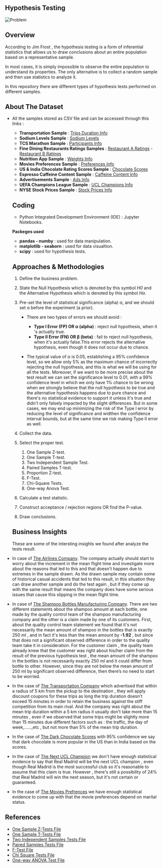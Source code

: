 ## Hypothesis Testing

![Problem](https://github.com/hayasalman/Hypothesis-Tests/assets/71796909/c7ff2780-e8e4-4667-be1a-727905833dcb)

## Overview 

According to Jim Frost , the hypothesis testing is a form of inferential statistics that allows us to draw conclusions about an entire population based on a representative sample.

In most cases, it is simply impossible to observe the entire population to understand its properties. The only alternative is to collect a random sample and then use statistics to analyze it.

In this repository there are different types of hypothesis tests performed on different samples.

## About The Dataset

- All the samples stored as CSV file and can be accessed through this links :

  - **Transportation Sample** : [Trips Duration Info](https://github.com/hayasalman/Hypothesis-Tests/blob/main/Samples/transportion_data.csv)
  - **Sodium Levels Sample** : [Sodium Levels](https://github.com/hayasalman/Hypothesis-Tests/blob/main/Samples/sodium_data.csv)
  - **TCS Marathon Sample** : [Participants Info](https://github.com/hayasalman/Hypothesis-Tests/blob/main/Samples/runners_data.csv)
  - **Fine Dining Restaurants Ratings Samples** : [Restaurant A Ratings](https://github.com/hayasalman/Hypothesis-Tests/blob/main/Samples/restaurant_A_ratings.csv) - [Restaurant B Ratings](https://github.com/hayasalman/Hypothesis-Tests/blob/main/Samples/restaurant_B_ratings.csv)
  - **Nutrition App Sample** : [Weights Info](https://github.com/hayasalman/Hypothesis-Tests/blob/main/Samples/nutrition_data.csv)
  - **Movies Preferences Sample** : [Preferences Info](https://github.com/hayasalman/Hypothesis-Tests/blob/main/Samples/movies_pref.csv)
  - **US & India Chocolate Rating Scores Sample** : [Chocolate Scores](https://github.com/hayasalman/Hypothesis-Tests/blob/main/Samples/chocolate_scores.csv)
  - **Espresso Caffeine Content Sample** : [Caffeine Content Info](https://github.com/hayasalman/Hypothesis-Tests/blob/main/Samples/caffeine_content_mg.csv)
  - **Advertisements Sample** : [Ads Info](https://github.com/hayasalman/Hypothesis-Tests/blob/main/Samples/ads_samp.csv)
  - **UEFA Champions League Sample** : [UCL Champions Info](https://github.com/hayasalman/Hypothesis-Tests/blob/main/Samples/UEFA_Champions_League_Sample.csv)
  - **NYSE Stock Prices Sample** : [Stock Prices Info](https://github.com/hayasalman/Hypothesis-Tests/blob/main/Samples/NYSE_stock_prices.csv)
 
  ## Coding

  -  Python Integrated Development Environment (IDE) : Jupyter Notebooks.

   **Packeges used** 
  * **pandas - numby** : used for data manipulation.
  * **matplotlib - seaborn** : used for data visualtion.
  * **scipy** : used for hypothesis tests.
 
  ## Approaches & Methodologies

  1. Define the business problem.
     
  2. State the Null Hypothesis which is denoted by this symbol *H0* and the Alternative Hypothesis which is denoted by this symbol *Ha*.
 
  3.  Pre-set the level of statistical significance (alpha) α, and we should set α before the experiment (a prior).
 
      - There are two types of errors we should avoid :
      
         - **Type I Error (FP) OR α (alpha)** : reject null hypothesis, when it 's actuatly true.
         - **Type II Error (FN) OR β (beta)** : fail to reject null hypothesis, when it's actuatly false.This error rejects the alternative hypothesis, even though it does not occur due to chance.

      -  The typical value of α is 0.05, establishing a 95% confidence level, so we allow only 5% as the maximum chance of incorrectly rejecting the null hypothesis, and this is what we will be 
         using for all the tests. 
         Moreover, if we want to be more precise about the test result we can set the significance level to 0.01, with a 99% confidence level in which we only have 1%  chance to be wrong when we 
         strongly believe that the null hypothesis to be true and the alternative hypothesis happens due to pure chance and there's no statistical evidence to support it unless it's true and 
         didn't only falsely impacted by the slight differences.
         But in some cases, we may end up minimizing the risk of the Type I error by reducing the level of significance and widthen the confidence interval bounds, but at the same time we risk 
         making Type II error as well.

       
    4. Collect the data.
 
    5. Select the proper test.

        1. One Sample Z-test.
        2. One Sample T-test.
        3. Two Independent Sample Test.
        4. Paired Samples T-test.
        5. Proportion Z-test.
        6. F-Test.
        7. Chi-Square Tests.
        8. One-way Anova Test.
 
    6. Calculate a test statistic.
 
    7. Construct acceptance / rejection regions OR find the P-value.
 
    8. Draw conclusions.
 
  ## Business Insights

  These are some of the intersting insights we found after analyze the tests result.

- In case of [The Airlines Company](https://github.com/hayasalman/Hypothesis-Tests/blob/main/Hypothesis%20Testing%20Notebooks/One%20Sample%20Z-test.ipynb). The company actually should start to 
  worry about the increment in the mean flight time and investigate more about the reasons that led to this and that doesn't happen due to extremes in the sample drawn. As the drawn sample may 
  contain some of historical casual accidents that led to this result, in this situation they can draw another sample and do the test again , but if they come up with the same result that means 
  the company does have some serious issues that cause this slipping in the mean flight time.

- In case of [The Shampoo Bottles Manufacturing Company](https://github.com/hayasalman/Hypothesis-Tests/blob/main/Hypothesis%20Testing%20Notebooks/One%20Sample%20Z-test.ipynb). There are two 
  different statements about the shampoo amount at each bottle, one made by the quality control team of the shampoo manufacturing company and the other is a claim made by one of its customers. 
  First, about the quality control team statement we found that it's not necessarily the mean amount of shampoo in the bottles that is exactly 250 ml , and in fact it's less than the mean 
  amount by **-1.92** , but since that does not a significant observed difference in order to the quality team take it in consideration.
  For the customer claim , the quality team already knew that the customer was right about his/her claim from the result of the previous hypothesis test , the mean amount of the shampoo in the 
  bottles is not necessarily exactly 250 ml and it could differ from bottle to other. However, since they are not below the mean amount of 250 ml by significant observed difference, then 
  there’s no need to start to be worried.

- In the case of [The Transportation Company](https://github.com/hayasalman/Hypothesis-Tests/blob/main/Hypothesis%20Testing%20Notebooks/One%20Sample%20T-test.ipynb) which advertised that within a 
  radius of 5 km from the pickup to the destination , they will apply discount coupons for these trips as long the trip duration doesn't exceed 15 minutes in order to retain the business against 
  the stiff competition from its main rival. And the company was right about the mean trip duration within a 5 km radius it usually don't take more than 15 minutes , even if we observed that some 
  trips might be slightly more than 15 minutes due different factors such as : the traffic, the day of week,......,etc , but not more than 5% of the mean trip duration.

- In the case of [The Dark Chocolate Scores](https://github.com/hayasalman/Hypothesis-Tests/blob/main/Hypothesis%20Testing%20Notebooks/Two%20Independent%20Sample%20Test.ipynb) with 95% confidence 
  we say that dark chocolate is more popular in the US than in India based on the scores.

- In the case of [The Next UCL Champion](https://github.com/hayasalman/Hypothesis-Tests/blob/main/Hypothesis%20Testing%20Notebooks/Proportion%20Z-test.ipynb) we don't have enough statistical 
  evidence to say that Real Madrid will be the next UCL champion , even though Real Madrid is the most successful club so it's reasonable to assume that this claim is true. However , there's 
  still a possibility of 24% that Real Madrid will win the next season, but it's not certain or guaranteed.

- In the case of [The Movies Prefrences](https://github.com/hayasalman/Hypothesis-Tests/blob/main/Hypothesis%20Testing%20Notebooks/Chi-Square%20Tests.ipynb) we have enough statistical evidence to 
  come up with that the movie preferences depend on marital status.

## References

- [One Sample Z-Tests File](https://github.com/hayasalman/Hypothesis-Tests/blob/main/Hypothesis%20Testing%20Notebooks/One%20Sample%20Z-test.ipynb)
- [One Sample T-Tests File](https://github.com/hayasalman/Hypothesis-Tests/blob/main/Hypothesis%20Testing%20Notebooks/One%20Sample%20T-test.ipynb)
- [Two Independent Samples Tests File](https://github.com/hayasalman/Hypothesis-Tests/blob/main/Hypothesis%20Testing%20Notebooks/Two%20Independent%20Sample%20Test.ipynb)
- [Paired Samples Tests File](https://github.com/hayasalman/Hypothesis-Tests/blob/main/Hypothesis%20Testing%20Notebooks/Paired%20Samples%20T-test.ipynb)
- [F-Test File](https://github.com/hayasalman/Hypothesis-Tests/blob/main/Hypothesis%20Testing%20Notebooks/F-test.ipynb)
- [Chi Square Tests File](https://github.com/hayasalman/Hypothesis-Tests/blob/main/Hypothesis%20Testing%20Notebooks/Chi-Square%20Tests.ipynb)
- [One-way ANOVA Test File](https://github.com/hayasalman/Hypothesis-Tests/blob/main/Hypothesis%20Testing%20Notebooks/One-way%20Anova%20Test.ipynb)

  
   
             

      
